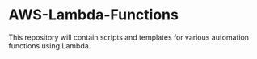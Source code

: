 # AWS-Lambda-Functions
This repository will contain scripts and templates for various automation functions using Lambda.
